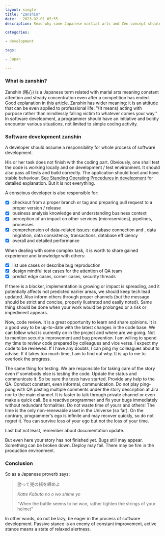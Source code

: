 ```yaml
---
layout: single
title: "Zanshin"
date:   2023-02-01 05:55
description: Read why some Japanese martial arts and Zen concept should be apply to software development.

categories:

- development

tags:

- Japan

---
```


### What is zanshin?

Zanshin (残心) is a Japanese term related with marial arts meaning constant attention and steady concentration even after a competition has ended.
Good explanation in [this article](https://jamesclear.com/zanshin). Zanshin has wider meaning: it is an attitude that can be even applied to
professional life: "(It means) acting with purpose rather than mindlessly falling victim to whatever comes your way."
In software development, a programmer should have an initiative and boldly encounter various situations, not limited to simple coding activity.

### Software development zanshin

A developer should assume a responsibility for whole process of software development. 

His or her task does not finish with the coding part.
Obviously, one shall test the code is working locally and on development / test environment. It should also pass all tests and build correctly.
The application should boot and have stable behaviour.
[See Standing Operating Procedures in development](https://mzacki.github.io/sop/) for detailed explanation. But it is not everything.

A conscious developer is also responsible for:

- [x] checkout from a proper branch or tag and preparing pull request to a proper version / release
- [x] business analysis knowledge and understanding business context
- [x] perception of an impact on other services (microservices), pipelines, processes
- [x] comprehension of data-related issues: database connection and , data migration, data consistency, transactions, database efficiency
- [x] overall and detailed performance

When dealing with some complex task, it is worth to share gained experience and knowledge with others:

- [x] list use cases or describe bug reproduction
- [x] design mindful test cases for the attention of QA team
- [x] predict edge cases, corner cases, security threads

If there is a blocker, implementation is growing or impact is spreading, and it potentially affects not predicted earlier areas, we should keep tech lead updated. 
Also inform others through proper channels (but the message should be strict and concise, properly ilustrated and easily noted). Same thing should be done when your work would be prolonged
or a risk or impediment appears.

Now, code review. It is a great opportunity to learn and share opinions. 
It is a good way to be up-to-date with the latest changes in the code base. We can follow what is currently on in the project and where are we going.
Not to mention security improvement and bug prevention. I am willing to spend my time to review code prepared by colleagues and vice versa.
I expect my code to be reviewed. If I have any doubts, I can ping my colleagues about to advise. 
If it takes too much time, I am to find out why. It is up to me to overlook the progress.

The same thing for testing. We are responsible for taking care of the story even if somebody else is testing the code.
Update the status and communicate it.
So be sure the tests have started. Provide any help to the QA. Conduct constant, even informal, communication. Do not play ping-pong with QA pasting multiple comments
under the story description at Jira nor to the main channel. It is faster to talk through private channel or even make a quick call. 
Be a reactive programmer and fix your bugs immediately without redundant formalities. Do not waste time of yours and others!
The time is the only non-renewable asset in the Universe (so far). On the contrary, programmer's ego is infinite and may recover quickly, so do not regret it. You can survive loss of your ego but not the loss of your time.

Last but not least, remember about documentation update.

But even here your story has not finished yet. Bugs still may appear. Something can be broken down. Deploy may fail.
There may be fire in the production environment.

### Conclusion

So as a Japanese proverb says:

> 勝って兜の緒を締めよ
> 
>*Katte Kabuto no o wo shime yo*
>
>"When the battle seems to be won, rather tighten the strings of your helmet" 

In other words, do not be lazy, be eager in the process of software development. Passive stance is an enemy of constant improvement,
active stance means a state of relaxed alertness.
